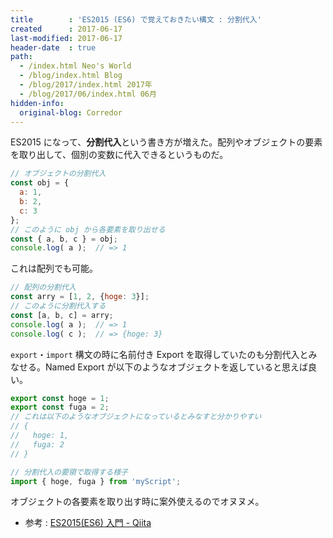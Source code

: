 ```yaml
---
title        : 'ES2015 (ES6) で覚えておきたい構文 : 分割代入'
created      : 2017-06-17
last-modified: 2017-06-17
header-date  : true
path:
  - /index.html Neo's World
  - /blog/index.html Blog
  - /blog/2017/index.html 2017年
  - /blog/2017/06/index.html 06月
hidden-info:
  original-blog: Corredor
---
```


ES2015 になって、**分割代入**という書き方が増えた。配列やオブジェクトの要素を取り出して、個別の変数に代入できるというものだ。

```javascript
// オブジェクトの分割代入
const obj = {
  a: 1,
  b: 2,
  c: 3
};
// このように obj から各要素を取り出せる
const { a, b, c } = obj;
console.log( a );  // => 1
```

これは配列でも可能。

```javascript
// 配列の分割代入
const arry = [1, 2, {hoge: 3}];
// このように分割代入する
const [a, b, c] = arry;
console.log( a );  // => 1
console.log( c );  // => {hoge: 3}
```

`export`・`import` 構文の時に名前付き Export を取得していたのも分割代入とみなせる。Named Export が以下のようなオブジェクトを返していると思えば良い。

```javascript
export const hoge = 1;
export const fuga = 2;
// これは以下のようなオブジェクトになっているとみなすと分かりやすい
// {
//   hoge: 1,
//   fuga: 2
// }

// 分割代入の要領で取得する様子
import { hoge, fuga } from 'myScript';
```

オブジェクトの各要素を取り出す時に案外使えるのでオヌヌメ。

- 参考 : [ES2015(ES6) 入門 - Qiita](http://qiita.com/soarflat/items/b251caf9cb59b72beb9b#%E5%88%86%E5%89%B2%E4%BB%A3%E5%85%A5)
